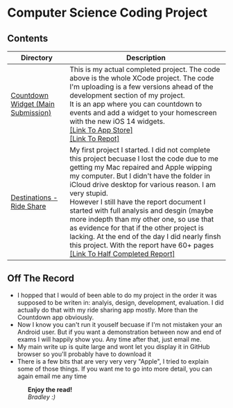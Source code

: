 # Computer Science Coding Project

## Contents
| Directory   | Description |
| ----------- | ----------- |
| [Countdown Widget (Main Submission)](https://github.com/Bradley5922/Countdown-CS-Project/blob/main/Countdown%20Widget/) | This is my actual completed project. The code above is the whole XCode project. The code I'm uploading is a few versions ahead of the development section of my project. <br> It is an app where you can countdown to events and add a widget to your homescreen with the new iOS 14 widgets. <br> [[Link To App Store]](https://apps.apple.com/us/app/widget-countdown/id1532721548)<br> [[Link To Repot]](https://github.com/Bradley5922/Countdown-CS-Project/blob/main/Countdown%20Widget/report_FINAL.pdf)|
| [Destinations - Ride Share](https://github.com/Bradley5922/Countdown-CS-Project/blob/main/Destinations/)      | My first project I started. I did not complete this project becuase I lost the code due to me getting my Mac repaired and Apple wipping my computer. But I didn't have the folder in iCloud drive desktop for various reason. I am very stupid. <br> However I still have the report document I started with full analysis and desgin (maybe more indepth than my other one, so use that as evidence for that if the other project is lacking. At the end of the day I did nearly finsh this project. With the report have 60+ pages<br>[[Link To Half Completed Report]](https://github.com/Bradley5922/Countdown-CS-Project/blob/main/Destinations/report%20PDF%20version%20.pdf)|

## Off The Record
<ul>
<li>I hopped that I would of been able to do my project in the order it was supposed to be writen in: analyis, design, development, evaluation. I did actually do that with my ride sharing app mostly. More than the Countdown app obviously.</li>
<li>Now I know you can't run it youself becuase if I'm not mistaken your an Android user. But if you want a demonstration between now and end of exams I will happily show you. Any time after that, just email me.</li>
<li>My main write up is quite large and wont let you display it in GitHub browser so you'll probably have to download it</li>
<li>There is a few bits that are very very very "Apple", I tried to explain some of those things. If you want me to go into more detail, you can again email me any time</li>
<ul>
  
<b>Enjoy the read!</b><br>
<i>Bradley :)</i>
